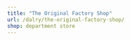 ```yaml
---
title: "The Original Factory Shop"
url: /dalry/the-original-factory-shop/
shop: department store
---
```

